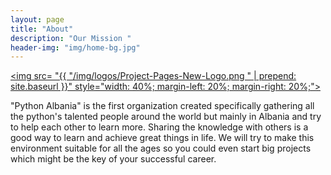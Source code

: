 ```yaml
---
layout: page
title: "About"
description: "Our Mission "
header-img: "img/home-bg.jpg"
---
```



<a href="https://python-albania.github.io/Event.github.io/"><img src= "{{ "/img/logos/Project-Pages-New-Logo.png " | prepend: site.baseurl }}" style="width: 40%; margin-left: 20%; margin-right: 20%;"></a>


"Python Albania" is the first organization created specifically
gathering all the python's talented people around the world but mainly in Albania and try to help each other to learn more. Sharing the knowledge with others is a good way to learn and achieve great things in life. We will try to make this environment suitable for all the ages so you could even start big projects which might be the key of your successful career.
